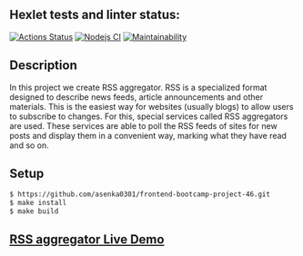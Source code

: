 ## Hexlet tests and linter status:
[![Actions Status](https://github.com/asenka0301/frontend-bootcamp-project-11/workflows/hexlet-check/badge.svg)](https://github.com/asenka0301/frontend-bootcamp-project-11/actions)
[![Nodejs CI](https://github.com/asenka0301/frontend-bootcamp-project-11/actions/workflows/nodejs.yml/badge.svg)](https://github.com/asenka0301/frontend-bootcamp-project-11/actions/workflows/nodejs.yml)
[![Maintainability](https://api.codeclimate.com/v1/badges/fbb00c64b8b89289ec1f/maintainability)](https://codeclimate.com/github/asenka0301/frontend-bootcamp-project-11/maintainability)

## Description
In this project we create RSS aggregator. RSS is a specialized format designed to describe news feeds, article announcements and other materials. This is the easiest way for websites (usually blogs) to allow users to subscribe to changes. For this, special services called RSS aggregators are used. These services are able to poll the RSS feeds of sites for new posts and display them in a convenient way, marking what they have read and so on.
## Setup
```sh
$ https://github.com/asenka0301/frontend-bootcamp-project-46.git
$ make install
$ make build
```
 ## [RSS aggregator Live Demo](https://frontend-bootcamp-project-11.vercel.app/)
